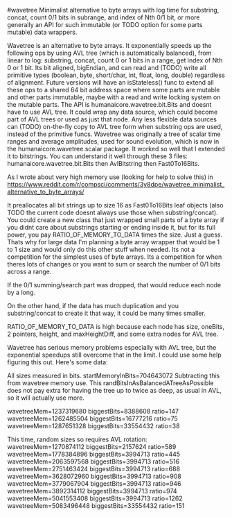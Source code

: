 #wavetree
Minimalist alternative to byte arrays with log time for substring, concat, count 0/1 bits in subrange, and index of Nth 0/1 bit, or more generally an API for such immutable (or TODO option for some parts mutable) data wrappers.

Wavetree is an alternative to byte arrays. It exponentially speeds up the following ops by using AVL tree (which is automatically balanced), from linear to log: substring, concat, count 0 or 1 bits in a range, get index of Nth 0 or 1 bit. Its bit aligned, bigEndian, and can read and (TODO) write all primitive types (boolean, byte, short/char, int, float, long, double) regardless of alignment. Future versions will have an isStateless() func to extend all these ops to a shared 64 bit address space where some parts are mutable and other parts immutable, maybe with a read and write locking system on the mutable parts. The API is humanaicore.wavetree.bit.Bits and doesnt have to use AVL tree. It could wrap any data source, which could become part of AVL trees or used as just that node. Any less flexible data sources can (TODO) on-the-fly copy to AVL tree form when substring ops are used, instead of the primitive funcs. Wavetree was originally a tree of scalar time ranges and average amplitudes, used for sound evolution, which is now in the humanaicore.wavetree.scalar package. It worked so well that I extended it to bitstrings. You can understand it well through these 3 files: humanaicore.wavetree.bit.Bits then AvlBitstring then Fast0To16Bits.

As I wrote about very high memory use (looking for help to solve this) in https://www.reddit.com/r/compsci/comments/3y8dpe/wavetree_minimalist_alternative_to_byte_arrays/

It preallocates all bit strings up to size 16 as Fast0To16Bits leaf objects (also TODO the current code doesnt always use those when substring/concat). You could create a new class that just wrapped small parts of a byte array if you didnt care about substrings starting or ending inside it, but for its full power, you pay RATIO_OF_MEMORY_TO_DATA times the size. Just a guess. Thats why for large data I'm planning a byte array wrapper that would be 1 to 1 size and would only do this other stuff when needed. Its not a competition for the simplest uses of byte arrays. Its a competition for when theres lots of changes or you want to sum or search the number of 0/1 bits across a range.

If the 0/1 summing/search part was dropped, that would reduce each node by a long.

On the other hand, if the data has much duplication and you substring/concat to create it that way, it could be many times smaller.

RATIO_OF_MEMORY_TO_DATA is high because each node has size, oneBits, 2 pointers, height, and maxHeightDiff, and some extra nodes for AVL tree.

Wavetree has serious memory problems especially with AVL tree, but the exponential speedups still overcome that in the limit. I could use some help figuring this out. Here's some data:

All sizes measured in bits. startMemoryInBits=704643072 Subtracting this from wavetree memory use. This randBitsInAsBalancedATreeAsPossible does not pay extra for having the tree up to twice as deep, as usual in AVL, so it will actually use more.

wavetreeMem=1237319680 biggestBits=8388608 ratio=147
wavetreeMem=1262485504 biggestBits=16777216 ratio=75
wavetreeMem=1287651328 biggestBits=33554432 ratio=38

This time, random sizes so requires AVL rotation:
wavetreeMem=1270874112 biggestBits=2157624 ratio=589
wavetreeMem=1778384896 biggestBits=3994713 ratio=445
wavetreeMem=2063597568 biggestBits=3994713 ratio=516
wavetreeMem=2751463424 biggestBits=3994713 ratio=688
wavetreeMem=3628072960 biggestBits=3994713 ratio=908
wavetreeMem=3779067904 biggestBits=3994713 ratio=946
wavetreeMem=3892314112 biggestBits=3994713 ratio=974
wavetreeMem=5041553408 biggestBits=3994713 ratio=1262
wavetreeMem=5083496448 biggestBits=33554432 ratio=151
